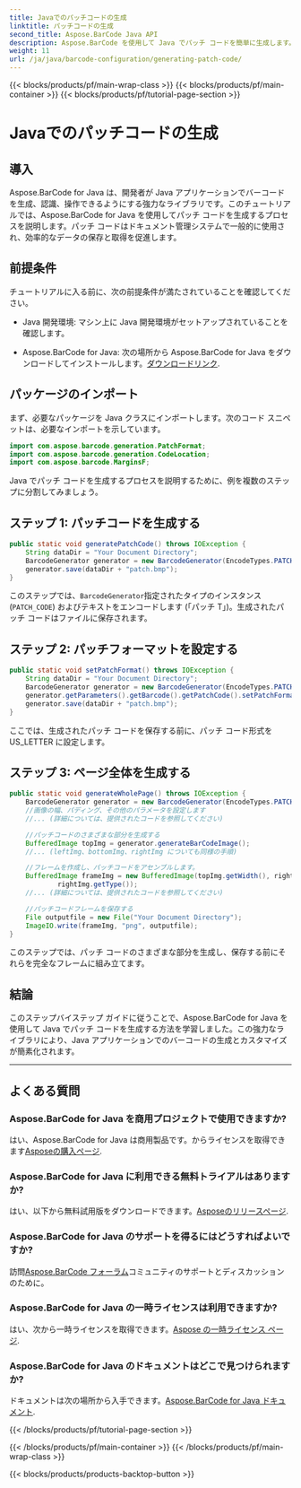 ```yaml
---
title: Javaでのパッチコードの生成
linktitle: パッチコードの生成
second_title: Aspose.BarCode Java API
description: Aspose.BarCode を使用して Java でパッチ コードを簡単に生成します。効率的にバーコードを生成するには、ステップバイステップのガイドに従ってください。
weight: 11
url: /ja/java/barcode-configuration/generating-patch-code/
---
```


{{< blocks/products/pf/main-wrap-class >}}
{{< blocks/products/pf/main-container >}}
{{< blocks/products/pf/tutorial-page-section >}}

# Javaでのパッチコードの生成


## 導入

Aspose.BarCode for Java は、開発者が Java アプリケーションでバーコードを生成、認識、操作できるようにする強力なライブラリです。このチュートリアルでは、Aspose.BarCode for Java を使用してパッチ コードを生成するプロセスを説明します。パッチ コードはドキュメント管理システムで一般的に使用され、効率的なデータの保存と取得を促進します。

## 前提条件

チュートリアルに入る前に、次の前提条件が満たされていることを確認してください。

- Java 開発環境: マシン上に Java 開発環境がセットアップされていることを確認します。

-  Aspose.BarCode for Java: 次の場所から Aspose.BarCode for Java をダウンロードしてインストールします。[ダウンロードリンク](https://releases.aspose.com/barcode/java/).

## パッケージのインポート

まず、必要なパッケージを Java クラスにインポートします。次のコード スニペットは、必要なインポートを示しています。

```java
import com.aspose.barcode.generation.PatchFormat;
import com.aspose.barcode.generation.CodeLocation;
import com.aspose.barcode.MarginsF;
```

Java でパッチ コードを生成するプロセスを説明するために、例を複数のステップに分割してみましょう。

## ステップ 1: パッチコードを生成する

```java
public static void generatePatchCode() throws IOException {
    String dataDir = "Your Document Directory";
    BarcodeGenerator generator = new BarcodeGenerator(EncodeTypes.PATCH_CODE, "Patch T");
    generator.save(dataDir + "patch.bmp");
}
```

このステップでは、`BarcodeGenerator`指定されたタイプのインスタンス (`PATCH_CODE`) およびテキストをエンコードします (「パッチ T」)。生成されたパッチ コードはファイルに保存されます。

## ステップ 2: パッチフォーマットを設定する

```java
public static void setPatchFormat() throws IOException {
    String dataDir = "Your Document Directory";
    BarcodeGenerator generator = new BarcodeGenerator(EncodeTypes.PATCH_CODE, "Patch T");
    generator.getParameters().getBarcode().getPatchCode().setPatchFormat(PatchFormat.US_LETTER);
    generator.save(dataDir + "patch.bmp");
}
```

ここでは、生成されたパッチ コードを保存する前に、パッチ コード形式を US_LETTER に設定します。

## ステップ 3: ページ全体を生成する

```java
public static void generateWholePage() throws IOException {
    BarcodeGenerator generator = new BarcodeGenerator(EncodeTypes.PATCH_CODE, "Patch T");
    //画像の幅、パディング、その他のパラメータを設定します
    //... (詳細については、提供されたコードを参照してください)

    //パッチコードのさまざまな部分を生成する
    BufferedImage topImg = generator.generateBarCodeImage();
    //... (leftImg、bottomImg、rightImg についても同様の手順)

    //フレームを作成し、パッチコードをアセンブルします。
    BufferedImage frameImg = new BufferedImage(topImg.getWidth(), rightImg.getHeight() + 2 * topImg.getHeight(),
            rightImg.getType());
    //... (詳細については、提供されたコードを参照してください)

    //パッチコードフレームを保存する
    File outputfile = new File("Your Document Directory");
    ImageIO.write(frameImg, "png", outputfile);
}
```

このステップでは、パッチ コードのさまざまな部分を生成し、保存する前にそれらを完全なフレームに組み立てます。

## 結論

このステップバイステップ ガイドに従うことで、Aspose.BarCode for Java を使用して Java でパッチ コードを生成する方法を学習しました。この強力なライブラリにより、Java アプリケーションでのバーコードの生成とカスタマイズが簡素化されます。

---

## よくある質問

### Aspose.BarCode for Java を商用プロジェクトで使用できますか?
はい、Aspose.BarCode for Java は商用製品です。からライセンスを取得できます[Asposeの購入ページ](https://purchase.aspose.com/buy).

### Aspose.BarCode for Java に利用できる無料トライアルはありますか?
はい、以下から無料試用版をダウンロードできます。[Asposeのリリースページ](https://releases.aspose.com/).

### Aspose.BarCode for Java のサポートを得るにはどうすればよいですか?
訪問[Aspose.BarCode フォーラム](https://forum.aspose.com/c/barcode/13)コミュニティのサポートとディスカッションのために。

### Aspose.BarCode for Java の一時ライセンスは利用できますか?
はい、次から一時ライセンスを取得できます。[Aspose の一時ライセンス ページ](https://purchase.aspose.com/temporary-license/).

### Aspose.BarCode for Java のドキュメントはどこで見つけられますか?
ドキュメントは次の場所から入手できます。[Aspose.BarCode for Java ドキュメント](https://reference.aspose.com/barcode/java/).

{{< /blocks/products/pf/tutorial-page-section >}}

{{< /blocks/products/pf/main-container >}}
{{< /blocks/products/pf/main-wrap-class >}}

{{< blocks/products/products-backtop-button >}}
